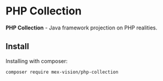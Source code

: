 # PHP Collection

**PHP Collection** - Java framework projection on PHP realities.

## Install
Installing with composer:
```
composer require mex-vision/php-collection
```